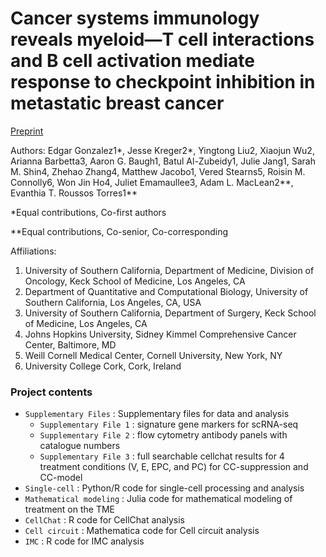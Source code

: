 # Cancer systems immunology reveals myeloid—T cell interactions and B cell activation mediate response to checkpoint inhibition in metastatic breast cancer

[Preprint](https://doi.org/10.1101/2025.06.09.658361)

Authors: Edgar Gonzalez1*, Jesse Kreger2*, Yingtong Liu2, Xiaojun Wu2, Arianna Barbetta3, Aaron G. Baugh1, Batul Al-Zubeidy1, Julie Jang1, Sarah M. Shin4, Zhehao Zhang4, Matthew Jacobo1, Vered Stearns5, Roisin M. Connolly6, Won Jin Ho4, Juliet Emamaullee3, Adam L. MacLean2**, Evanthia T. Roussos Torres1**

*Equal contributions, Co-first authors

**Equal contributions, Co-senior, Co-corresponding

Affiliations:
1.	University of Southern California, Department of Medicine, Division of Oncology, Keck School of Medicine, Los Angeles, CA
2.	Department of Quantitative and Computational Biology, University of Southern California, Los Angeles, CA, USA
3.	University of Southern California, Department of Surgery, Keck School of Medicine, Los	 Angeles, CA
4.	Johns Hopkins University, Sidney Kimmel Comprehensive Cancer Center, Baltimore, MD
5.	Weill Cornell Medical Center, Cornell University, New York, NY
6.	University College Cork, Cork, Ireland

### Project contents
 - `Supplementary Files` : Supplementary files for data and analysis
     - `Supplementary File 1` : signature gene markers for scRNA-seq
     - `Supplementary File 2` : flow cytometry antibody panels with catalogue numbers
     - `Supplementary File 3` : full searchable cellchat results for 4 treatment conditions (V, E, EPC, and PC) for CC-suppression and CC-model 
 - `Single-cell` : Python/R code for single-cell processing and analysis
 - `Mathematical modeling` : Julia code for mathematical modeling of treatment on the TME
 - `CellChat` : R code for CellChat analysis
 - `Cell circuit` : Mathematica code for Cell circuit analysis
 - `IMC` : R code for IMC analysis
